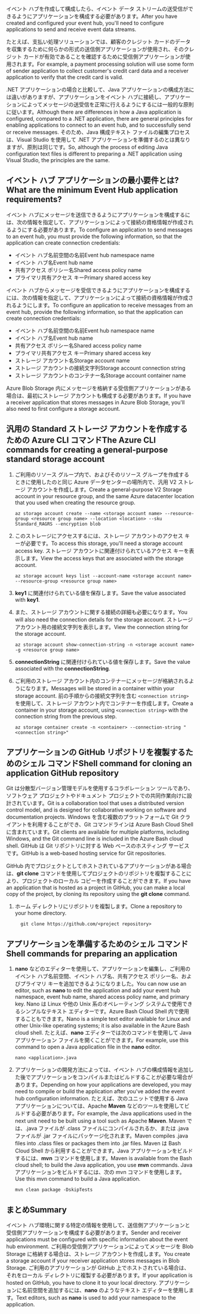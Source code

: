 <span data-ttu-id="4d5c2-101">イベント ハブを作成して構成したら、イベント データ ストリームの送受信ができるようにアプリケーションを構成する必要があります。</span><span class="sxs-lookup"><span data-stu-id="4d5c2-101">After you have created and configured your event hub, you'll need to configure applications to send and receive event data streams.</span></span>

<span data-ttu-id="4d5c2-102">たとえば、支払い処理ソリューションでは、顧客のクレジット カードのデータを収集するために何らかの形式の送信側アプリケーションが使用され、そのクレジット カードが有効であることを確認するために受信側アプリケーションが使用されます。</span><span class="sxs-lookup"><span data-stu-id="4d5c2-102">For example, a payment processing solution will use some form of sender application to collect customer's credit card data and a receiver application to verify that the credit card is valid.</span></span>

<span data-ttu-id="4d5c2-103">.NET アプリケーションの場合と比較して、Java アプリケーションの構成方法には違いがありますが、アプリケーションをイベント ハブに接続し、アプリケーションによってメッセージの送受信を正常に行えるようにするには一般的な原則に従います。</span><span class="sxs-lookup"><span data-stu-id="4d5c2-103">Although there are differences in how a Java application is configured, compared to a .NET application, there are general principles for enabling applications to connect to an event hub, and to successfully send or receive messages.</span></span> <span data-ttu-id="4d5c2-104">そのため、Java 構成テキスト ファイルの編集プロセスは、Visual Studio を使用して .NET アプリケーションを準備するのとは異なりますが、原則は同じです。</span><span class="sxs-lookup"><span data-stu-id="4d5c2-104">So, although the process of editing Java configuration text files is different to preparing a .NET application using Visual Studio, the principles are the same.</span></span>

## <a name="what-are-the-minimum-event-hub-application-requirements"></a><span data-ttu-id="4d5c2-105">イベント ハブ アプリケーションの最小要件とは?</span><span class="sxs-lookup"><span data-stu-id="4d5c2-105">What are the minimum Event Hub application requirements?</span></span>

<span data-ttu-id="4d5c2-106">イベント ハブにメッセージを送信できるようにアプリケーションを構成するには、次の情報を指定して、アプリケーションによって接続の資格情報が作成されるようにする必要があります。</span><span class="sxs-lookup"><span data-stu-id="4d5c2-106">To configure an application to send messages to an event hub, you must provide the following information, so that the application can create connection credentials:</span></span>

- <span data-ttu-id="4d5c2-107">イベント ハブ名前空間の名前</span><span class="sxs-lookup"><span data-stu-id="4d5c2-107">Event hub namespace name</span></span>
- <span data-ttu-id="4d5c2-108">イベント ハブ名</span><span class="sxs-lookup"><span data-stu-id="4d5c2-108">Event hub name</span></span>
- <span data-ttu-id="4d5c2-109">共有アクセス ポリシー名</span><span class="sxs-lookup"><span data-stu-id="4d5c2-109">Shared access policy name</span></span>
- <span data-ttu-id="4d5c2-110">プライマリ共有アクセス キー</span><span class="sxs-lookup"><span data-stu-id="4d5c2-110">Primary shared access key</span></span>

<span data-ttu-id="4d5c2-111">イベント ハブからメッセージを受信できるようにアプリケーションを構成するには、次の情報を指定して、アプリケーションによって接続の資格情報が作成されるようにします。</span><span class="sxs-lookup"><span data-stu-id="4d5c2-111">To configure an application to receive messages from an event hub, provide the following information, so that the application can create connection credentials:</span></span>

- <span data-ttu-id="4d5c2-112">イベント ハブ名前空間の名前</span><span class="sxs-lookup"><span data-stu-id="4d5c2-112">Event hub namespace name</span></span>
- <span data-ttu-id="4d5c2-113">イベント ハブ名</span><span class="sxs-lookup"><span data-stu-id="4d5c2-113">Event hub name</span></span>
- <span data-ttu-id="4d5c2-114">共有アクセス ポリシー名</span><span class="sxs-lookup"><span data-stu-id="4d5c2-114">Shared access policy name</span></span>
- <span data-ttu-id="4d5c2-115">プライマリ共有アクセス キー</span><span class="sxs-lookup"><span data-stu-id="4d5c2-115">Primary shared access key</span></span>
- <span data-ttu-id="4d5c2-116">ストレージ アカウント名</span><span class="sxs-lookup"><span data-stu-id="4d5c2-116">Storage account name</span></span>
- <span data-ttu-id="4d5c2-117">ストレージ アカウントの接続文字列</span><span class="sxs-lookup"><span data-stu-id="4d5c2-117">Storage account connection string</span></span>
- <span data-ttu-id="4d5c2-118">ストレージ アカウントのコンテナー名</span><span class="sxs-lookup"><span data-stu-id="4d5c2-118">Storage account container name</span></span>

<span data-ttu-id="4d5c2-119">Azure Blob Storage 内にメッセージを格納する受信側アプリケーションがある場合は、最初にストレージ アカウントも構成する必要があります。</span><span class="sxs-lookup"><span data-stu-id="4d5c2-119">If you have a receiver application that stores messages in Azure Blob Storage, you'll also need to first configure a storage account.</span></span>

## <a name="the-azure-cli-commands-for-creating-a-general-purpose-standard-storage-account"></a><span data-ttu-id="4d5c2-120">汎用の Standard ストレージ アカウントを作成するための Azure CLI コマンド</span><span class="sxs-lookup"><span data-stu-id="4d5c2-120">The Azure CLI commands for creating a general-purpose standard storage account</span></span>

1. <span data-ttu-id="4d5c2-121">ご利用のリソース グループ内で、およびそのリソース グループを作成するときに使用したのと同じ Azure データセンターの場所内で、汎用 V2 ストレージ アカウントを作成します。</span><span class="sxs-lookup"><span data-stu-id="4d5c2-121">Create a general-purpose V2 Storage account in your resource group, and the same Azure datacenter location that you used when creating the resource group.</span></span>

    ```azurecli
    az storage account create --name <storage account name> --resource-group <resource group name> --location <location> --sku Standard_RAGRS --encryption blob
    ```

1. <span data-ttu-id="4d5c2-122">このストレージにアクセスするには、ストレージ アカウントのアクセス キーが必要です。</span><span class="sxs-lookup"><span data-stu-id="4d5c2-122">To access this storage, you'll need a storage account access key.</span></span> <span data-ttu-id="4d5c2-123">ストレージ アカウントに関連付けられているアクセス キーを表示します。</span><span class="sxs-lookup"><span data-stu-id="4d5c2-123">View the access keys that are associated with the storage account.</span></span>

    ```azurecli
    az storage account keys list --account-name <storage account name> --resource-group <resource group name>
    ```

1. <span data-ttu-id="4d5c2-124">**key1** に関連付けられている値を保存します。</span><span class="sxs-lookup"><span data-stu-id="4d5c2-124">Save the value associated with **key1**.</span></span>

1. <span data-ttu-id="4d5c2-125">また、ストレージ アカウントに関する接続の詳細も必要になります。</span><span class="sxs-lookup"><span data-stu-id="4d5c2-125">You will also need the connection details for the storage account.</span></span> <span data-ttu-id="4d5c2-126">ストレージ アカウント用の接続文字列を表示します。</span><span class="sxs-lookup"><span data-stu-id="4d5c2-126">View the connection string for the storage account.</span></span>

    ```azurecli
    az storage account show-connection-string -n <storage account name> -g <resource group name>
    ```

1. <span data-ttu-id="4d5c2-127">**connectionString** に関連付けられている値を保存します。</span><span class="sxs-lookup"><span data-stu-id="4d5c2-127">Save the value associated with the **connectionString**.</span></span>

1. <span data-ttu-id="4d5c2-128">ご利用のストレージ アカウント内のコンテナーにメッセージが格納されるようになります。</span><span class="sxs-lookup"><span data-stu-id="4d5c2-128">Messages will be stored in a container within your storage account.</span></span> <span data-ttu-id="4d5c2-129">前の手順からの接続文字列を含む `<connection string>` を使用して、ストレージ アカウント内でコンテナーを作成します。</span><span class="sxs-lookup"><span data-stu-id="4d5c2-129">Create a container in your storage account, using `<connection string>` with the connection string from the previous step.</span></span>

    ```azurecli
    az storage container create -n <container> --connection-string "<connection string>"
    ```

## <a name="shell-command-for-cloning-an-application-github-repository"></a><span data-ttu-id="4d5c2-130">アプリケーションの GitHub リポジトリを複製するためのシェル コマンド</span><span class="sxs-lookup"><span data-stu-id="4d5c2-130">Shell command for cloning an application GitHub repository</span></span>

<span data-ttu-id="4d5c2-131">Git は分散型バージョン管理モデルを使用するコラボレーション ツールであり、ソフトウェア プロジェクトやドキュメント プロジェクトでの共同作業向けに設計されています。</span><span class="sxs-lookup"><span data-stu-id="4d5c2-131">Git is a collaboration tool that uses a distributed version control model, and is designed for collaborative working on software and documentation projects.</span></span> <span data-ttu-id="4d5c2-132">Windows を含む複数のプラットフォームで Git クライアントを利用することができ、Git コマンドラインは Azure Bash Cloud Shell に含まれています。</span><span class="sxs-lookup"><span data-stu-id="4d5c2-132">Git clients are available for multiple platforms, including Windows, and the Git command line is included in the Azure Bash cloud shell.</span></span> <span data-ttu-id="4d5c2-133">GitHub は Git リポジトリに対する Web ベースのホスティング サービスです。</span><span class="sxs-lookup"><span data-stu-id="4d5c2-133">GitHub is a web-based hosting service for Git repositories.</span></span> 

<span data-ttu-id="4d5c2-134">GitHub 内でプロジェクトとしてホストされているアプリケーションがある場合は、**git clone** コマンドを使用してプロジェクトのリポジトリを複製することにより、プロジェクトのローカル コピーを作成することができます。</span><span class="sxs-lookup"><span data-stu-id="4d5c2-134">If you have an application that is hosted as a project in GitHub, you can make a local copy of the project, by cloning its repository using the **git clone** command.</span></span>

1. <span data-ttu-id="4d5c2-135">ホーム ディレクトリにリポジトリを複製します。</span><span class="sxs-lookup"><span data-stu-id="4d5c2-135">Clone a repository to your home directory.</span></span>

    ```azurecli
      git clone https://github.com/<project repository>
    ```

## <a name="shell-commands-for-preparing-an-application"></a><span data-ttu-id="4d5c2-136">アプリケーションを準備するためのシェル コマンド</span><span class="sxs-lookup"><span data-stu-id="4d5c2-136">Shell commands for preparing an application</span></span>

1. <span data-ttu-id="4d5c2-137">**nano** などのエディターを使用して、アプリケーションを編集し、ご利用のイベント ハブ名前空間、イベント ハブ名、共有アクセス ポリシー名、およびプライマリ キーを追加できるようになりました。</span><span class="sxs-lookup"><span data-stu-id="4d5c2-137">You can now use an editor, such as **nano** to edit the application and add your event hub namespace, event hub name, shared access policy name, and primary key.</span></span> <span data-ttu-id="4d5c2-138">Nano は Linux や他の Unix 系のオペレーティング システムで使用できるシンプルなテキスト エディターです。Azure Bash Cloud Shell 内で使用することもできます。</span><span class="sxs-lookup"><span data-stu-id="4d5c2-138">Nano is a simple text editor available for Linux and other Unix-like operating systems; it is also available in the Azure Bash cloud shell.</span></span> <span data-ttu-id="4d5c2-139">たとえば、**nano** エディターでは次のコマンドを使用して Java アプリケーション ファイルを開くことができます。</span><span class="sxs-lookup"><span data-stu-id="4d5c2-139">For example, use this command to open a Java application file in the **nano** editor.</span></span>

    ```azurecli
    nano <application>.java
    ```

1. <span data-ttu-id="4d5c2-140">アプリケーションの開発方法によっては、イベント ハブの構成情報を追加した後でアプリケーションをコンパイルまたはビルドすることが必要な場合があります。</span><span class="sxs-lookup"><span data-stu-id="4d5c2-140">Depending on how your applications are developed, you may need to compile or build the application after you've added the event hub configuration information.</span></span> <span data-ttu-id="4d5c2-141">たとえば、次のユニットで使用する Java アプリケーションについては、Apache **Maven** などのツールを使用してビルドする必要があります。</span><span class="sxs-lookup"><span data-stu-id="4d5c2-141">For example, the Java applications used in the next unit need to be built using a tool such as Apache **Maven**.</span></span> <span data-ttu-id="4d5c2-142">Maven では、.java ファイルが .class ファイルにコンパイルされるか、または .java ファイルが .jar ファイルにパッケージ化されます。</span><span class="sxs-lookup"><span data-stu-id="4d5c2-142">Maven compiles .java files into .class files or packages them into .jar files.</span></span> <span data-ttu-id="4d5c2-143">Maven は Bash Cloud Shell から利用することができます。Java アプリケーションをビルドするには、**mvn** コマンドを使用します。</span><span class="sxs-lookup"><span data-stu-id="4d5c2-143">Maven is available from the Bash cloud shell; to build the Java application, you use **mvn** commands.</span></span> <span data-ttu-id="4d5c2-144">Java アプリケーションをビルドするには、次の mvn コマンドを使用します。</span><span class="sxs-lookup"><span data-stu-id="4d5c2-144">Use this mvn command to build a Java  application.</span></span>

    ```azurecli
    mvn clean package -DskipTests
    ```

## <a name="summary"></a><span data-ttu-id="4d5c2-145">まとめ</span><span class="sxs-lookup"><span data-stu-id="4d5c2-145">Summary</span></span>

<span data-ttu-id="4d5c2-146">イベント ハブ環境に関する特定の情報を使用して、送信側アプリケーションと受信側アプリケーションを構成する必要があります。</span><span class="sxs-lookup"><span data-stu-id="4d5c2-146">Sender and receiver applications must be configured with specific information about the event hub environment.</span></span> <span data-ttu-id="4d5c2-147">ご利用の受信側アプリケーションによってメッセージを Blob Storage に格納する場合は、ストレージ アカウントを作成します。</span><span class="sxs-lookup"><span data-stu-id="4d5c2-147">You create a storage account if your receiver application stores messages in Blob Storage.</span></span> <span data-ttu-id="4d5c2-148">ご利用のアプリケーションが GitHub 上でホストされている場合は、それをローカル ディレクトリに複製する必要があります。</span><span class="sxs-lookup"><span data-stu-id="4d5c2-148">If your application is hosted on GitHub, you have to clone it to your local directory.</span></span> <span data-ttu-id="4d5c2-149">アプリケーションに名前空間を追加するには、**nano** のようなテキスト エディターを使用します。</span><span class="sxs-lookup"><span data-stu-id="4d5c2-149">Text editors, such as **nano** is used to  add your namespace to the application.</span></span>